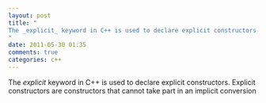 ```yaml
---
layout: post
title: "
The _explicit_ keyword in C++ is used to declare explicit constructors. Explicit constructors are constructors that cannot take part in an implicit conversion
"
date: 2011-05-30 01:35
comments: true
categories: c++
---
```


The _explicit_ keyword in C++ is used to declare explicit constructors. Explicit constructors are constructors that cannot take part in an implicit conversion

